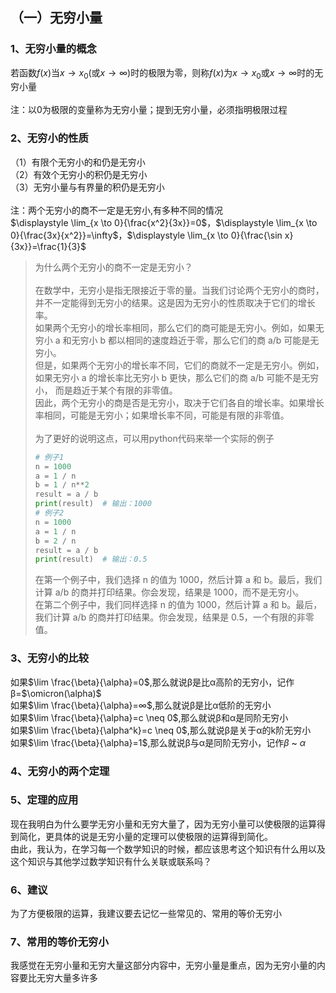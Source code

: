 ## （一）无穷小量
### 1、无穷小量的概念
若函数$`f(x)`$当$`x \rightarrow x_0`$(或$`x \rightarrow ∞)`$时的极限为零，则称$`f(x)`$为$`x \rightarrow x_0`$或$`x \rightarrow ∞`$时的无穷小量<br>
<br>
注：以0为极限的变量称为无穷小量；提到无穷小量，必须指明极限过程
### 2、无穷小的性质
（1）有限个无穷小的和仍是无穷小<br>
（2）有效个无穷小的积仍是无穷小<br>
（3）无穷小量与有界量的积仍是无穷小<br>
<br>
注：两个无穷小的商不一定是无穷小,有多种不同的情况<br>
$`\displaystyle \lim_{x \to 0}{\frac{x^2}{3x}}=0`$，$`\displaystyle \lim_{x \to 0}{\frac{3x}{x^2}}=\infty`$，$`\displaystyle \lim_{x \to 0}{\frac{\sin x}{3x}}=\frac{1}{3}`$
>为什么两个无穷小的商不一定是无穷小？<br><br>
>在数学中，无穷小是指无限接近于零的量。当我们讨论两个无穷小的商时，并不一定能得到无穷小的结果。这是因为无穷小的性质取决于它们的增长率。<br>
>如果两个无穷小的增长率相同，那么它们的商可能是无穷小。例如，如果无穷小 a 和无穷小 b 都以相同的速度趋近于零，那么它们的商 a/b 可能是无穷小。<br>
>但是，如果两个无穷小的增长率不同，它们的商就不一定是无穷小。例如，如果无穷小 a 的增长率比无穷小 b 更快，那么它们的商 a/b 可能不是无穷小，
>而是趋近于某个有限的非零值。<br>
>因此，两个无穷小的商是否是无穷小，取决于它们各自的增长率。如果增长率相同，可能是无穷小；如果增长率不同，可能是有限的非零值。<br>
><br>
>为了更好的说明这点，可以用python代码来举一个实际的例子
>```python
># 例子1
>n = 1000
>a = 1 / n
>b = 1 / n**2
>result = a / b
>print(result)  # 输出：1000
># 例子2
>n = 1000
>a = 1 / n
>b = 2 / n
>result = a / b
>print(result)  # 输出：0.5
>```
>在第一个例子中，我们选择 n 的值为 1000，然后计算 a 和 b。最后，我们计算 a/b 的商并打印结果。你会发现，结果是 1000，而不是无穷小。<br>
>在第二个例子中，我们同样选择 n 的值为 1000，然后计算 a 和 b。最后，我们计算 a/b 的商并打印结果。你会发现，结果是 0.5，一个有限的非零值。<br>
### 3、无穷小的比较
如果$`\lim \frac{\beta}{\alpha}=0`$,那么就说β是比α高阶的无穷小，记作β=$`\omicron(\alpha)`$<br>
如果$`\lim \frac{\beta}{\alpha}=∞`$,那么就说β是比α低阶的无穷小<br>
如果$`\lim \frac{\beta}{\alpha}=c \neq 0`$,那么就说β和α是同阶无穷小<br>
如果$`\lim \frac{\beta}{\alpha^k}=c \neq 0`$,那么就说β是关于α的k阶无穷小<br>
如果$`\lim \frac{\beta}{\alpha}=1`$,那么就说β与α是同阶无穷小，记作$`\beta`$ ~ $`\alpha`$<br>
### 4、无穷小的两个定理
### 5、定理的应用
现在我明白为什么要学无穷小量和无穷大量了，因为无穷小量可以使极限的运算得到简化，更具体的说是无穷小量的定理可以使极限的运算得到简化。<br>
由此，我认为，在学习每一个数学知识的时候，都应该思考这个知识有什么用以及这个知识与其他学过数学知识有什么关联或联系吗？<br>
### 6、建议
为了方便极限的运算，我建议要去记忆一些常见的、常用的等价无穷小
### 7、常用的等价无穷小

我感觉在无穷小量和无穷大量这部分内容中，无穷小量是重点，因为无穷小量的内容要比无穷大量多许多


